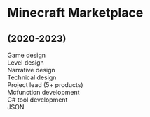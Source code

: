 # Minecraft Marketplace
## (2020-2023)
Game design     
Level design    
Narrative design        
Technical design        
Project lead (5+ products)  
Mcfunction development  
C# tool development     
JSON